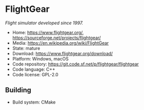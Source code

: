 # FlightGear

_Flight simulator developed since 1997._

- Home: https://www.flightgear.org/, https://sourceforge.net/projects/flightgear/
- Media: https://en.wikipedia.org/wiki/FlightGear
- State: mature
- Download: https://www.flightgear.org/download/
- Platform: Windows, macOS
- Code repository: https://git.code.sf.net/p/flightgear/flightgear
- Code language: C++
- Code license: GPL-2.0


## Building

- Build system: CMake

